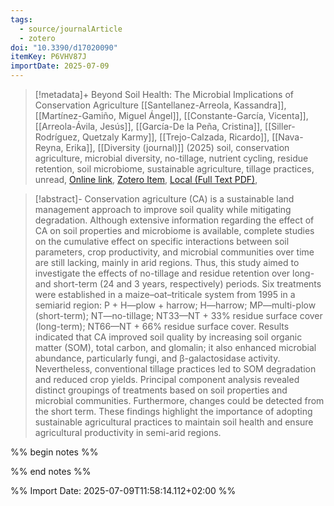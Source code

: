 ```yaml
---
tags:
  - source/journalArticle
  - zotero
doi: "10.3390/d17020090"
itemKey: P6VHV87J
importDate: 2025-07-09
---
```

>[!metadata]+
> Beyond Soil Health: The Microbial Implications of Conservation Agriculture
> [[Santellanez-Arreola, Kassandra]], [[Martínez-Gamiño, Miguel Ángel]], [[Constante-García, Vicenta]], [[Arreola-Ávila, Jesús]], [[García-De la Peña, Cristina]], [[Siller-Rodríguez, Quetzaly Karmy]], [[Trejo-Calzada, Ricardo]], [[Nava-Reyna, Erika]], 
> [[Diversity (journal)]] (2025)
> soil, conservation agriculture, microbial diversity, no-tillage, nutrient cycling, residue retention, soil microbiome, sustainable agriculture, tillage practices, unread, 
> [Online link](https://www.mdpi.com/1424-2818/17/2/90), [Zotero Item](zotero://select/library/items/P6VHV87J), [Local (Full Text PDF)](file://C:/Users/aburg/Documents/references/zotero/storage/GFFMZZEN/Santellanez-Arreola2025_SoilHealth.pdf), 

>[!abstract]-
>Conservation agriculture (CA) is a sustainable land management approach to improve soil quality while mitigating degradation. Although extensive information regarding the effect of CA on soil properties and microbiome is available, complete studies on the cumulative effect on specific interactions between soil parameters, crop productivity, and microbial communities over time are still lacking, mainly in arid regions. Thus, this study aimed to investigate the effects of no-tillage and residue retention over long- and short-term (24 and 3 years, respectively) periods. Six treatments were established in a maize–oat–triticale system from 1995 in a semiarid region: P + H—plow + harrow; H—harrow; MP—multi-plow (short-term); NT—no-tillage; NT33—NT + 33% residue surface cover (long-term); NT66—NT + 66% residue surface cover. Results indicated that CA improved soil quality by increasing soil organic matter (SOM), total carbon, and glomalin; it also enhanced microbial abundance, particularly fungi, and β-galactosidase activity. Nevertheless, conventional tillage practices led to SOM degradation and reduced crop yields. Principal component analysis revealed distinct groupings of treatments based on soil properties and microbial communities. Furthermore, changes could be detected from the short term. These findings highlight the importance of adopting sustainable agricultural practices to maintain soil health and ensure agricultural productivity in semi-arid regions.

%% begin notes %%

%% end notes %%

%% Import Date: 2025-07-09T11:58:14.112+02:00 %%
